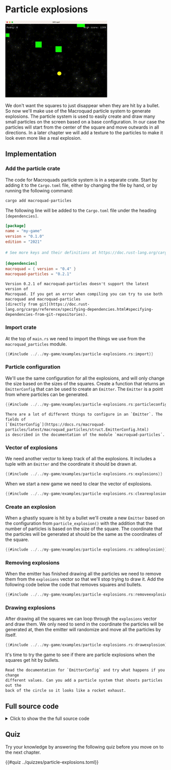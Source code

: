 # Particle explosions

![Screenshot](images/particle-explosions.gif#center)

We don't want the squares to just disappear when they are hit by a bullet. So
now we'll make use of the Macroquad particle system to generate explosions.
The particle system is used to easily create and draw many small particles on
the screen based on a base configuration. In our case the particles will start
from the center of the square and move outwards in all directions. In a later
chapter we will add a texture to the particles to make it look even more like
a real explosion.

## Implementation

### Add the particle crate

The code for Macroquads particle system is in a separate crate. Start by
adding it to the `Cargo.toml` file, either by changing the file by hand, or by
running the following command:

```sh
cargo add macroquad-particles
```

The following line will be added to the `Cargo.toml` file under the heading
`[dependencies]`.

```toml [hl,10]
[package]
name = "my-game"
version = "0.1.0"
edition = "2021"

# See more keys and their definitions at https://doc.rust-lang.org/cargo/reference/manifest.html

[dependencies]
macroquad = { version = "0.4" }
macroquad-particles = "0.2.1"
```

```admonish bug
Version 0.2.1 of macroquad-particles doesn't support the latest version of
Macroquad. If you get an error when compiling you can try to use both
macroquad and macroquad-particles 
[directly from git](https://doc.rust-lang.org/cargo/reference/specifying-dependencies.html#specifying-dependencies-from-git-repositories).
```

### Import crate

At the top of `main.rs` we need to import the things we use from the
`macroquad_particles` module.

```rust
{{#include ../../my-game/examples/particle-explosions.rs:import}}
```

### Particle configuration

We'll use the same configuration for all the explosions, and will only change
the size based on the sizes of the squares. Create a function that returns an
`EmitterConfig` that can be used to create an `Emitter`. The `Emitter` is a
point from where particles can be generated.

```rust
{{#include ../../my-game/examples/particle-explosions.rs:particleconfig}}
```

```admonish info
There are a lot of different things to configure in an `Emitter`. The fields of 
[`EmitterConfig`](https://docs.rs/macroquad-particles/latest/macroquad_particles/struct.EmitterConfig.html)
is described in the documentation of the module `macroquad-particles´.
```

### Vector of explosions

We need another vector to keep track of all the explosions. It includes a
tuple with an `Emitter` and the coordinate it should be drawn at.

```rust
{{#include ../../my-game/examples/particle-explosions.rs:explosions}}
```

When we start a new game we need to clear the vector of explosions.

```rust [hl,4]
{{#include ../../my-game/examples/particle-explosions.rs:clearexplosions}}
```

### Create an explosion

When a ghastly square is hit by a bullet we'll create a new `Emitter` based on
the configuration from `particle_explosion()` with the addition that the
number of particles is based on the size of the square. The coordinate that
the particles will be generated at should be the same as the coordinates of
the square.

```rust [hl,8-14]
{{#include ../../my-game/examples/particle-explosions.rs:addexplosion}}
```

### Removing explosions

When the emitter has finished drawing all the particles we need to remove them
from the `explosions` vector so that we'll stop trying to draw it. Add the
following code below the code that removes squares and bullets.

```rust
{{#include ../../my-game/examples/particle-explosions.rs:removeexplosions}}
```

### Drawing explosions

After drawing all the squares we can loop through the `explosions` vector and
draw them. We only need to send in the coordinate the particles will be
generated at, then the emitter will randomize and move all the particles by
itself.

```rust
{{#include ../../my-game/examples/particle-explosions.rs:drawexplosion}}
```

It's time to try the game to see if there are particle explosions when the
squares get hit by bullets.

```admonish tip title="Challenge" class="challenge"
Read the documentation for `EmitterConfig` and try what happens if you change
different values. Can you add a particle system that shoots particles out the
back of the circle so it looks like a rocket exhaust.
```

<div class="noprint">

## Full source code

<details>
  <summary>Click to show the the full source code</summary>

```rust
{{#include ../../my-game/examples/particle-explosions.rs:all}}
```
</details>
</div>

<div class="noprint">

## Quiz

Try your knowledge by answering the following quiz before you move on to the
next chapter.

{{#quiz ../quizzes/particle-explosions.toml}}

</div>

